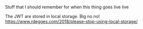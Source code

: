 Stuff that I should remember for when this thing goes live live

The JWT are stored in local storage. Big no no! https://www.rdegges.com/2018/please-stop-using-local-storage/
